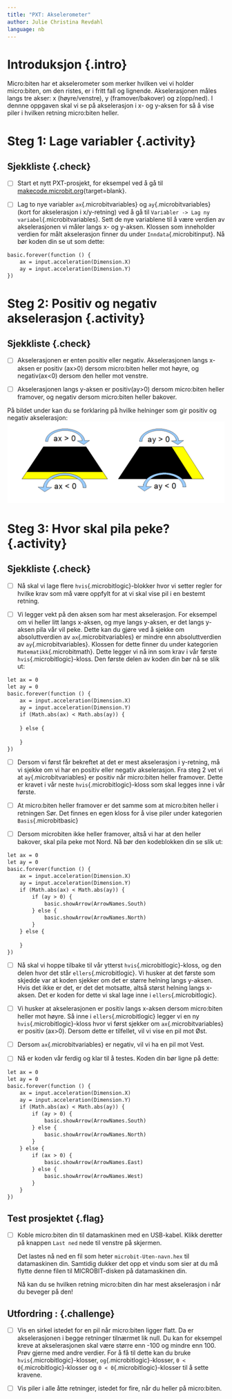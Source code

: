 ```yaml
---
title: "PXT: Akselerometer"
author: Julie Christina Revdahl
language: nb
---
```



# Introduksjon {.intro}

Micro:biten har et akselerometer som merker hvilken vei vi holder micro:biten, om
den ristes, er i fritt fall og lignende. Akselerasjonen måles langs tre akser:
x (høyre/venstre), y (framover/bakover) og z(opp/ned). I dennne oppgaven skal
vi se på akselerasjon i x- og y-aksen for så å vise piler i hvilken retning
micro:biten heller.


# Steg 1: Lage variabler {.activity}

## Sjekkliste {.check}

- [ ] Start et nytt PXT-prosjekt, for eksempel ved å gå til
  [makecode.microbit.org](https://makecode.microbit.org/?lang=no){target=blank}.

- [ ] Lag to nye variabler `ax`{.microbitvariables} og `ay`{.microbitvariables}
(kort for akselerasjon i x/y-retning) ved å gå til `Variabler -> Lag ny variabel`{.microbitvariables}.
Sett de nye variablene til å være verdien av akselerasjonen vi måler langs x- og
y-aksen. Klossen som inneholder verdien for målt akselerasjon finner du under
`Inndata`{.microbitinput}.
Nå bør koden din se ut som dette:

```microbit
basic.forever(function () {
    ax = input.acceleration(Dimension.X)
    ay = input.acceleration(Dimension.Y)
})
```


# Steg 2: Positiv og negativ akselerasjon {.activity}

## Sjekkliste {.check}

- [ ] Akselerasjonen er enten positiv eller negativ. Akselerasjonen langs x-aksen
er positiv (ax>0) dersom micro:biten heller mot høyre, og negativ(ax<0) dersom den
heller mot venstre.

- [ ] Akselerasjonen langs y-aksen er positiv(ay>0) dersom micro:biten heller
framover, og negativ dersom micro:biten heller bakover.

På bildet under kan du se forklaring på hvilke helninger som gir positiv og
negativ akselerasjon:
![Bilde som viser hvordan vi definerer positiv og negativ akselerasjon](helning.png)


# Steg 3: Hvor skal pila peke? {.activity}

## Sjekkliste {.check}

- [ ] Nå skal vi lage flere `hvis`{.microbitlogic}-blokker hvor vi setter regler
for hvilke krav som må være oppfylt for at vi skal vise pil i en bestemt retning.

- [ ] Vi legger vekt på den aksen som har mest akselerasjon. For eksempel om vi heller
litt langs x-aksen, og mye langs y-aksen, er det langs y-aksen pila vår vil peke.
Dette kan du gjøre ved å sjekke om absoluttverdien av `ax`{.microbitvariables}
er mindre enn absoluttverdien av `ay`{.microbitvariables}. Klossen for dette
finner du under kategorien `Matematikk`{.microbitmath}. Dette legger vi nå inn
som krav i vår første `hvis`{.microbitlogic}-kloss.
Den første delen av koden din bør nå se slik ut:

```microbit
let ax = 0
let ay = 0
basic.forever(function () {
    ax = input.acceleration(Dimension.X)
    ay = input.acceleration(Dimension.Y)
    if (Math.abs(ax) < Math.abs(ay)) {

    } else {

    }
})
```
- [ ] Dersom vi først får bekreftet at det er mest akselerasjon i y-retning, må vi
sjekke om vi har en positiv eller negativ akselerasjon. Fra steg 2 vet vi at `ay`{.microbitvariables}
er positiv når micro:biten heller framover. Dette er kravet i vår neste `hvis`{.microbitlogic}-kloss
som skal legges inne i vår første.

- [ ] At micro:biten heller framover er det samme som at micro:biten heller i
retningen Sør. Det finnes en egen kloss for å vise piler under kategorien
`Basis`{.microbitbasic}

- [ ] Dersom microbiten ikke heller framover, altså vi har at den heller bakover,
skal pila peke mot Nord.
Nå bør den kodeblokken din se slik ut:

```microbit
let ax = 0
let ay = 0
basic.forever(function () {
    ax = input.acceleration(Dimension.X)
    ay = input.acceleration(Dimension.Y)
    if (Math.abs(ax) < Math.abs(ay)) {
        if (ay > 0) {
            basic.showArrow(ArrowNames.South)
        } else {
            basic.showArrow(ArrowNames.North)
        }
    } else {

    }
})
```

- [ ] Nå skal vi hoppe tilbake til vår ytterst `hvis`{.microbitlogic}-kloss, og
den delen hvor det står `ellers`{.microbitlogic}. Vi husker at det første som skjedde
var at koden sjekker om det er større helning langs y-aksen. Hvis det ikke er det,
er det det motsatte, altså størst helning langs x-aksen. Det er koden for dette
vi skal lage inne i `ellers`{.microbitlogic}.

- [ ] Vi husker at akselerasjonen er positiv langs x-aksen dersom micro:biten heller
mot høyre. Så inne i `ellers`{.microbitlogic} legger vi en ny `hvis`{.microbitlogic}-kloss
hvor vi først sjekker om `ax`{.microbitvariables} er positiv (ax>0). Dersom
dette er tilfellet, vil vi vise en pil mot Øst.

- [ ] Dersom `ax`{.microbitvariables} er negativ, vil vi ha en pil mot Vest.

- [ ] Nå er koden vår ferdig og klar til å testes. Koden din bør ligne på dette:

```microbit
let ax = 0
let ay = 0
basic.forever(function () {
    ax = input.acceleration(Dimension.X)
    ay = input.acceleration(Dimension.Y)
    if (Math.abs(ax) < Math.abs(ay)) {
        if (ay > 0) {
            basic.showArrow(ArrowNames.South)
        } else {
            basic.showArrow(ArrowNames.North)
        }
    } else {
        if (ax > 0) {
            basic.showArrow(ArrowNames.East)
        } else {
            basic.showArrow(ArrowNames.West)
        }
    }
})
```

## Test prosjektet {.flag}

- [ ] Koble micro:biten din til datamaskinen med en USB-kabel. Klikk deretter
  på knappen `Last ned` nede til venstre på skjermen.

  Det lastes nå ned en fil som heter `microbit-Uten-navn.hex` til datamaskinen
  din. Samtidig dukker det opp et vindu som sier at du må flytte denne filen til
  MICROBIT-disken på datamaskinen din.

  Nå kan du se hvilken retning micro:biten din har mest akselerasjon i når du
  beveger på den!


## Utfordring : {.challenge}

- [ ] Vis en sirkel istedet for en pil når micro:biten ligger flatt. Da er
akselerasjonen i begge retninger tilnærmet lik null. Du kan for eksempel kreve
at akselerasjonen skal være større enn -100 og mindre enn 100. Prøv gjerne med
andre verdier. For å få til dette kan du bruke `hvis`{.microbitlogic}-klosser,
`og`{.microbitlogic}-klosser, `0 < 0`{.microbitlogic}-klosser og `0 < 0`{.microbitlogic}-klosser
til å sette kravene.

- [ ] Vis piler i alle åtte retninger, istedet for fire, når du
heller på micro:biten.
